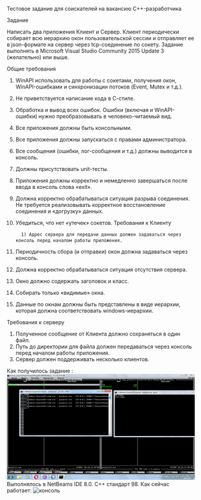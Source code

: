 Тестовое задание для соискателей на вакансию C++-разработчика

Задание

Написать два приложения Клиент и Сервер. Клиент периодически собирает всю иерархию окон пользовательской сессии и отправляет ее в json-формате на сервер через tcp-соединение по сокету.
Задание выполнять в Microsoft Visual Studio Community 2015 Update 3 (желательно) или выше.

Общие требования 

1) WinAPI использовать для работы с сокетами, получения окон, WinAPI-ошибками и синхронизации потоков (Event, Mutex и т.д.).
2) Не приветствуется написание кода в С-стиле.
3) Обработка и вывод всех ошибок. Ошибки (включая и WinAPI-ошибки) нужно преобразовывать в человеко-читаемый вид.
4) Все приложения должны быть консольными.
5) Все приложения должны запускаться с правами администратора.
6) Все сообщения (ошибки, лог-сообщения и т.д.) должны выводится в консоль.
7) Должны присутствовать unit-тесты.
8) Приложения должны корректно и немедленно завершаться после ввода в консоль слова «exit».
9) Должна корректно обрабатываться ситуация разрыва соединения. Не требуется реализовывать корректное восстановление соединения и «догрузку» данных. 
10) Убедиться, что нет «утечек» сокетов.
Требования к Клиенту

          1) Адрес сервера для передачи данных должен задаваться через консоль перед началом работы приложения.
2) Периодичность сбора (и отправки) окон должна задаваться через консоль.
3) Должна корректно обрабатываться ситуация отсутствия сервера.
4) Окно должно содержать заголовок и класс.
5) Собирать только «видимые» окна.
6) Данные по окнам должны быть представлены в виде иерархии, которая должна соответствовать windows-иерархии.

Требования к серверу

1) Полученное сообщение от Клиента должно сохраняться в один файл.
2) Путь до директории для файла должен передаваться через консоль перед началом работы приложения.
3) Сервер должен поддерживать несколько клиентов.

Как получилось задание :
![консоль](./res.png)
Выполнялось в NetBeams IDE 8.0. C++ стандарт 98.
Как сейчас работает:
![консоль](./res31okt.png)
